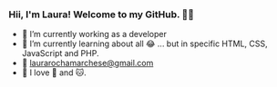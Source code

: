### Hii, I'm Laura! Welcome to my GitHub. 👋🏽


- 🔭 I’m currently working as a developer
- 🌱 I’m currently learning about all 😂 ... but in specific HTML, CSS, JavaScript and PHP.
- 📩 laurarochamarchese@gmail.com
- 💖 I love 🐨 and 🐱.
